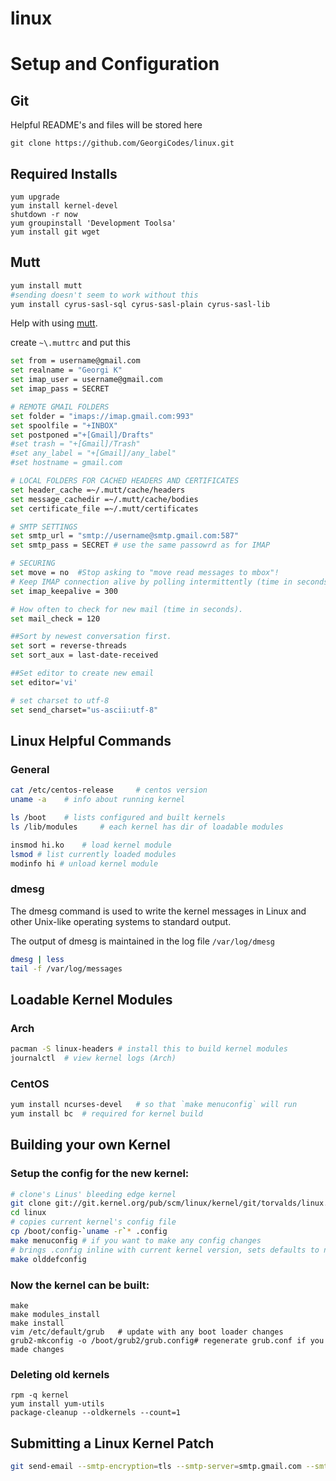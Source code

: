 linux
=====

# Setup and Configuration

## Git
Helpful README's and files will be stored here
```
git clone https://github.com/GeorgiCodes/linux.git
```

## Required Installs
```
yum upgrade
yum install kernel-devel
shutdown -r now
yum groupinstall 'Development Toolsa'
yum install git wget
```

## Mutt
```bash
yum install mutt
#sending doesn't seem to work without this
yum install cyrus-sasl-sql cyrus-sasl-plain cyrus-sasl-lib 
```

Help with using [mutt](http://lifehacker.com/5574557/how-to-use-the-fast-and-powerful-mutt-email-client-with-gmail).

create `~\.muttrc` and put this
```bash
set from = username@gmail.com
set realname = "Georgi K"
set imap_user = username@gmail.com
set imap_pass = SECRET

# REMOTE GMAIL FOLDERS
set folder = "imaps://imap.gmail.com:993"
set spoolfile = "+INBOX"
set postponed ="+[Gmail]/Drafts"
#set trash = "+[Gmail]/Trash"
#set any_label = "+[Gmail]/any_label"
#set hostname = gmail.com

# LOCAL FOLDERS FOR CACHED HEADERS AND CERTIFICATES
set header_cache =~/.mutt/cache/headers
set message_cachedir =~/.mutt/cache/bodies
set certificate_file =~/.mutt/certificates

# SMTP SETTINGS
set smtp_url = "smtp://username@smtp.gmail.com:587"
set smtp_pass = SECRET # use the same passowrd as for IMAP

# SECURING
set move = no  #Stop asking to "move read messages to mbox"!
# Keep IMAP connection alive by polling intermittently (time in seconds).
set imap_keepalive = 300

# How often to check for new mail (time in seconds).
set mail_check = 120

##Sort by newest conversation first.
set sort = reverse-threads
set sort_aux = last-date-received

##Set editor to create new email
set editor='vi'

# set charset to utf-8
set send_charset="us-ascii:utf-8"
```

## Linux Helpful Commands

### General

```bash
cat /etc/centos-release		# centos version
uname -a 	# info about running kernel

ls /boot	# lists configured and built kernels
ls /lib/modules 	# each kernel has dir of loadable modules

insmod hi.ko 	# load kernel module
lsmod # list currently loaded modules
modinfo hi # unload kernel module 
```

### dmesg
The dmesg command is used to write the kernel messages in Linux and other Unix-like operating systems to standard output.

The output of dmesg is maintained in the log file `/var/log/dmesg`

```bash
dmesg | less
tail -f /var/log/messages
```

## Loadable Kernel Modules

### Arch
```bash
pacman -S linux-headers # install this to build kernel modules
journalctl 	# view kernel logs (Arch)
```

### CentOS 
```bash
yum install ncurses-devel	# so that `make menuconfig` will run
yum install bc	# required for kernel build
```

## Building your own Kernel
### Setup the config for the new kernel:
```bash
# clone's Linus' bleeding edge kernel
git clone git://git.kernel.org/pub/scm/linux/kernel/git/torvalds/linux.git 
cd linux	
# copies current kernel's config file 
cp /boot/config-`uname -r`* .config 	
make menuconfig	# if you want to make any config changes
# brings .config inline with current kernel version, sets defaults to new options
make olddefconfig	
```

### Now the kernel can be built:
```
make
make modules_install
make install
vim /etc/default/grub 	# update with any boot loader changes
grub2-mkconfig -o /boot/grub2/grub.config# regenerate grub.conf if you made changes
```

### Deleting old kernels
```rpm
rpm -q kernel
yum install yum-utils
package-cleanup --oldkernels --count=1
```

## Submitting a Linux Kernel Patch

```bash
git send-email --smtp-encryption=tls --smtp-server=smtp.gmail.com --smtp-user=georgiknox@gmail.com --smtp-server-port=587 --to "GeorgiKnox <kthankyoubai@gmail.com>" 0001-x86-Fix-reboot-problem-on-VersaLogic-Menlow-boards.patch
```



